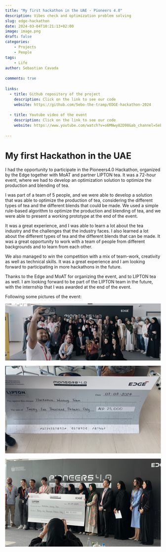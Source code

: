 ```yaml
---
title: "My first hackathon in the UAE - Pioneers 4.0"
description: Vibes check and optimization problem solving
slug: edge-hackathon
date: 2024-03-04T10:21:13+02:00
image: image.png
draft: false
categories:
    - Projects
    - People
tags:
    - Life
author: Sebastian Cavada

comments: true

links:
  - title: Github repository of the project
    description: Click on the link to see our code
    website: https://github.com/Sebo-the-tramp/EDGE-hackathon-2024

  - title: Youtube video of the event
    description: Click on the link to see our code
    website: https://www.youtube.com/watch?v=o6MNwy82D98&ab_channel=SebastianCavada

---
```


# My first Hackathon in the UAE

I had the opportunity to participate in the Pioneers4.0 Hackathon, organized by the Edge together with MoAT and partner LIPTON tea. It was a 72-hour event, where we had to develop an optimization solution to optimize the production and blending of tea.

I was part of a team of 5 people, and we were able to develop a solution that was able to optimize the production of tea, considering the different types of tea and the different blends that could be made. We used a simple rule-based algorithm to optimize the production and blending of tea, and we were able to present a working prototype at the end of the event.

It was a great experience, and I was able to learn a lot about the tea industry and the challenges that the industry faces. I also learned a lot about the different types of tea and the different blends that can be made. It was a great opportunity to work with a team of people from different backgrounds and to learn from each other.

We also managed to win the competition with a mix of team-work, creativity as well as technical skills. It was a great experience and I am looking forward to participating in more hackathons in the future.

Thanks to the Edge and MoAT for organizing the event, and to LIPTON tea as well. I am looking forward to be part of the LIPTON team in the future, with the internship that I was awarded at the end of the event.

Following some pictures of the event:

![All the participants together on the stage](image.png)

![Our winning proof](4358450C-DA13-475C-9BA4-BC8770002C19.JPG)

![Our amazing team, from left to right (people holding the cerificate): Luthfi Shahab, me, Segni Desalegn, Sara Abdulbasit, Mariam Alzaabi and Siti Maghfirotul Ulyah](089cbd28-e8b9-49dd-aff7-73d60c499fd1.JPG)